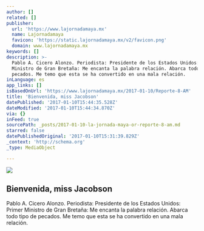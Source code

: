 ```yaml
---
author: []
related: []
publisher:
  url: 'https://www.lajornadamaya.mx'
  name: Lajornadamaya
  favicon: 'https://static.lajornadamaya.mx/v2/favicon.png'
  domain: www.lajornadamaya.mx
keywords: []
description: >-
  Pablo A. Cicero Alonzo. Periodista: Presidente de los Estados Unidos: Primer
  Ministro de Gran Bretaña: Me encanta la palabra relación. Abarca todo tipo de
  pecados. Me temo que esta se ha convertido en una mala relación.
inLanguage: es
app_links: []
isBasedOnUrl: 'https://www.lajornadamaya.mx/2017-01-10/Reporte-8-AM'
title: 'Bienvenida, miss Jacobson'
datePublished: '2017-01-10T15:44:35.528Z'
dateModified: '2017-01-10T15:44:34.870Z'
via: {}
inFeed: true
sourcePath: _posts/2017-01-10-la-jornada-maya-or-reporte-8-am.md
starred: false
datePublishedOriginal: '2017-01-10T15:31:39.829Z'
_context: 'http://schema.org'
_type: MediaObject

---
```

<article style=""><img src="https://img.lajornadamaya.mx/32/ri4840ii22si_640-414-cover" /><h1>Bienvenida, miss Jacobson</h1><p>Pablo A. Cicero Alonzo. Periodista: Presidente de los Estados Unidos: Primer Ministro de Gran Bretaña: Me encanta la palabra relación. Abarca todo tipo de pecados. Me temo que esta se ha convertido en una mala relación.</p></article>